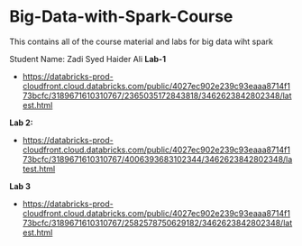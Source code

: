 # Big-Data-with-Spark-Course
This contains all of the course material and labs for big data wiht spark

Student Name: Zadi Syed Haider Ali
**Lab-1**
- https://databricks-prod-cloudfront.cloud.databricks.com/public/4027ec902e239c93eaaa8714f173bcfc/3189671610310767/2365035172843818/3462623842802348/latest.html

**Lab 2:**
- https://databricks-prod-cloudfront.cloud.databricks.com/public/4027ec902e239c93eaaa8714f173bcfc/3189671610310767/4006393683102344/3462623842802348/latest.html

**Lab 3**
- https://databricks-prod-cloudfront.cloud.databricks.com/public/4027ec902e239c93eaaa8714f173bcfc/3189671610310767/2582578750629182/3462623842802348/latest.html
